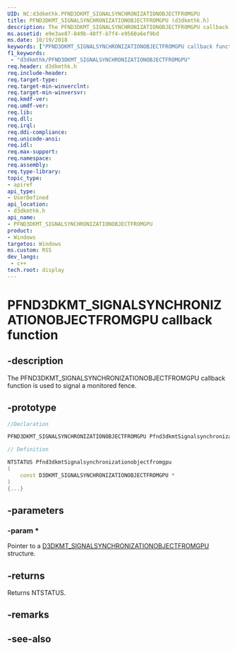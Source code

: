 ```yaml
---
UID: NC:d3dkmthk.PFND3DKMT_SIGNALSYNCHRONIZATIONOBJECTFROMGPU
title: PFND3DKMT_SIGNALSYNCHRONIZATIONOBJECTFROMGPU (d3dkmthk.h)
description: The PFND3DKMT_SIGNALSYNCHRONIZATIONOBJECTFROMGPU callback function is used to signal a monitored fence.
ms.assetid: e9e3ae87-849b-40ff-b7f4-e9560a6ef9bd
ms.date: 10/19/2018
keywords: ["PFND3DKMT_SIGNALSYNCHRONIZATIONOBJECTFROMGPU callback function"]
f1_keywords:
 - "d3dkmthk/PFND3DKMT_SIGNALSYNCHRONIZATIONOBJECTFROMGPU"
req.header: d3dkmthk.h
req.include-header:
req.target-type:
req.target-min-winverclnt:
req.target-min-winversvr:
req.kmdf-ver:
req.umdf-ver:
req.lib:
req.dll:
req.irql: 
req.ddi-compliance:
req.unicode-ansi:
req.idl:
req.max-support:
req.namespace:
req.assembly:
req.type-library: 
topic_type: 
- apiref
api_type: 
- UserDefined
api_location: 
- d3dkmthk.h
api_name: 
- PFND3DKMT_SIGNALSYNCHRONIZATIONOBJECTFROMGPU
product:
- Windows
targetos: Windows
ms.custom: RS5
dev_langs:
 - c++
tech.root: display
---
```


# PFND3DKMT_SIGNALSYNCHRONIZATIONOBJECTFROMGPU callback function

## -description

The PFND3DKMT_SIGNALSYNCHRONIZATIONOBJECTFROMGPU callback function is used to signal a monitored fence.

## -prototype

```cpp
//Declaration

PFND3DKMT_SIGNALSYNCHRONIZATIONOBJECTFROMGPU Pfnd3dkmtSignalsynchronizationobjectfromgpu; 

// Definition

NTSTATUS Pfnd3dkmtSignalsynchronizationobjectfromgpu 
(
	const D3DKMT_SIGNALSYNCHRONIZATIONOBJECTFROMGPU *
)
{...}

```

## -parameters

### -param * 

Pointer to a [D3DKMT_SIGNALSYNCHRONIZATIONOBJECTFROMGPU](ns-d3dkmthk-_d3dkmt_signalsynchronizationobjectfromgpu.md) structure.

## -returns

Returns NTSTATUS.


## -remarks




## -see-also
